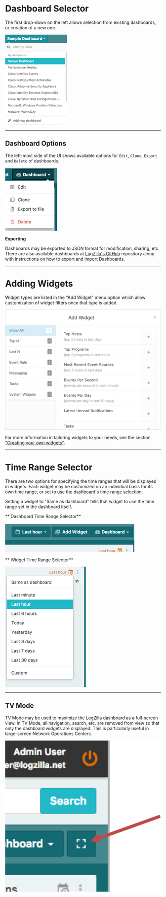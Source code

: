 <!-- @@@title:Dashboard Overview@@@ -->


# Dashboard Selector

The first drop-down on the left allows selection from existing dashboards, or creation of a new one.

![Controls](images/dashboard-list.png)

---

## Dashboard Options
The left-most side of the UI shows available options for `Edit`, `Clone`, `Export` and `Delete` of dashboards.

![Dashboard Edit](images/dashboard-options.png)

**Exporting**

Dashboards may be exported to JSON format for modification, sharing, etc. There are also available dashboards at [LogZilla's GitHub](https://github.com/logzilla/extras/tree/master/dashboards) repository along with instructions on how to export and import Dashboards.

---

# Adding Widgets
Widget types are listed in the "Add Widget" menu option which allow customization of widget filters once that type is added.

![Add Widget](images/add-widget.png)

For more information in tailoring widgets to your needs, see the section ["Creating your own widgets"](/help/using_the_dashboard/creating_your_own_widgets).

---

# Time Range Selector
There are two options for specifying the time ranges that will be displayed in widgets. Each widget may be customized on an individual basis for its own time range, or set to use the dashboard's time range selection.

Setting a widget to "Same as dashboard" tells that widget to use the time range set in the dashboard itself.


** Dashboard Time Range Selector**

![Dashboard Range Selector](images/dashboard-time-range-selector.png)

** Widget Time Range Selector**

![Widget Range Selector](images/widget-time-range.png)

---

## TV Mode

TV Mode may be used to maximize the LogZilla dashboard as a full-screen view. In TV Mode, all navigation, search, etc. are removed from view so that only the dashboard widgets are displayed. This is particularly useful in large-screen Network Operations Centers.

![Widget Range Selector](images/tv-mode.png)


